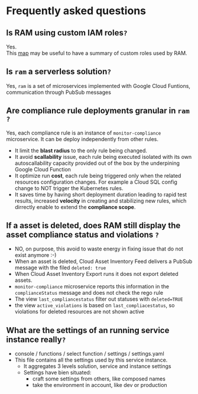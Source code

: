 # Frequently asked questions

## Is RAM using custom IAM roles`?`

Yes.  
This [map](https://www.mindmeister.com/149967) may be useful to have a summary of custom roles used by RAM.

## **Is `ram` a serverless solution`?`**

Yes, `ram` is a set of microservices implemented with Google Cloud Funtions, communication through PubSub messages

## **Are compliance rule deployments granular in `ram` `?`**

Yes, each compliance rule is an instance of `monitor-compliance` microservice. It can be deploy independently from other rules.

- It limit the **blast radius** to the only rule being changed.
- It avoid **scallability** issue, each rule being executed isolated with its own autoscallability capacity provided out of the box by the underpining Google Cloud Function
- It optimize run **cost**, each rule being triggered only when the related resources configuration changes. For example a Cloud SQL config change to NOT trigger the Kubernetes rules.
- It saves time by having short deployment duration leading to rapid test results, increased **velocity** in creating and stabilizing new rules, which dirrectly  enable to extend the **compliance scope**.

## **If a asset is deleted, does RAM still display the asset compliance status and violations `?`**

- NO, on purpose, this avoid to waste energy in fixing issue that do not exist anymore :-)
- When an asset is deleted, Cloud Asset Inventory Feed delivers a PubSub message with the filed `deleted: true`
- When Cloud Asset Inventory Export runs it does not export deleted assets.
- `monitor-compliance` microservice reports this information in the `complianceStatus` message and does not check the rego rule
- The view `last_compliancestatus` filter out statuses with `deleted=TRUE`
- the view `active_violations` is based on `last_compliacestatus`, so violations for deleted resources are not shown active

## **What are the settings of an running service instance really`?`**

- console / functions / select function / settings / settings.yaml
- This file contains all the settings used by this service instance.
  - It aggregates 3 levels solution, service and instance settings
  - Settings have bien situated:
    - craft some settings from others, like composed names
    - take the environment in account, like dev or production
